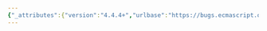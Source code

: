 ```yaml
---
{"_attributes":{"version":"4.4.4+","urlbase":"https://bugs.ecmascript.org/","maintainer":"dherman@mozilla.com"},"bug":{"bug_id":1522,"creation_ts":"2013-05-18 20:57:00 -0700","short_desc":"Annex D (In Edition 5.1): 15.4.4.18 step 9 does not exist.","delta_ts":"2015-02-19 19:10:54 -0800","product":"Draft for 6th Edition","component":"editorial issue","version":"Rev 15: May 14, 2013 Draft","rep_platform":"All","op_sys":"All","bug_status":"RESOLVED","resolution":"FIXED","priority":"Normal","bug_severity":"enhancement","everconfirmed":true,"reporter":{"uid":"takesako262","name":"Yoshinori TAKESAKO"},"assigned_to":{"uid":"allen","name":"Allen Wirfs-Brock"},"long_desc":[{"commentid":4073,"comment_count":0,"who":{"uid":"takesako262","name":"Yoshinori TAKESAKO"},"bug_when":"2013-05-18 20:57:32 -0700","thetext":"Shigeru Kizu reports:\n\nIn Annex D (In Edition 5.1): There is the following line at es6draft-rev15;\n\n  15.4.3.18: In step 9 of the algorithm, undefined is now the specified return value.\n\nBut the step 9 does not exist. \n\nIn Edition 5.1: \n  15.4.4.18 step 9 does not exist. step 8 is correct.\n\nIn Edition 6:\n  15.4.3.18 step 9 is wrong step. step 10 is correct.\n\nThis is a bug of Edition 5.1 in old Annex F.\n\nChange\n\n- 15.4.3.18: In step 9 of the algorithm, undefined is now the specified return value.\n\nto\n\n+ 15.4.3.18: In step 10 of the algorithm, undefined is now the specified return value.\n\nor\n\n+ 15.4.4.18 (Edition 5.1): In step 8 of the algorithm, undefined is now the specified return value.\n\nShould the Annex D of Edition 6 refer to the old edition clause?"},{"commentid":4192,"comment_count":1,"who":{"uid":"allen","name":"Allen Wirfs-Brock"},"bug_when":"2013-06-17 11:24:21 -0700","thetext":"fixed this one but, all the step references in Annex D&E need to be checked to see if they need updating."},{"commentid":12973,"comment_count":2,"who":{"uid":"allen","name":"Allen Wirfs-Brock"},"bug_when":"2015-02-19 11:04:23 -0800","thetext":"Eliminated ES5/51 carry forward change logs from Annex D and E.  They're too confusing because the section and step numbers have no correlation to the Es6 spec content. \n\nIf somebody wants t see changed changed in Es5 or Es5.1 they are better off just looking at Annex D or E within those legacy documents. \n\nfixed in rev34 editor's draft"},{"commentid":13035,"comment_count":3,"who":{"uid":"allen","name":"Allen Wirfs-Brock"},"bug_when":"2015-02-19 19:10:54 -0800","thetext":"fixed in rev34"}]}}
---
```

